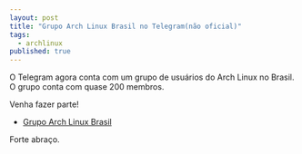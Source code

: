 ```yaml
---
layout: post
title: "Grupo Arch Linux Brasil no Telegram(não oficial)"
tags:
  - archlinux
published: true
---
```


O Telegram agora conta com um grupo de usuários do Arch Linux no Brasil.  
O grupo conta com quase 200 membros.

Venha fazer parte!

* [Grupo Arch Linux Brasil](https://telegram.me/archlinuxbrasil)

Forte abraço.
